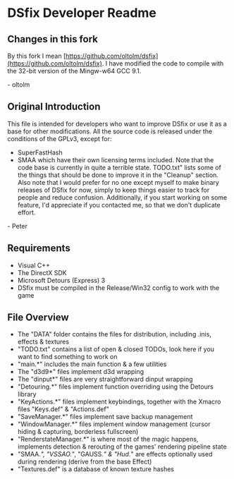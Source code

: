 # DSfix Developer Readme

## Changes in this fork

By this fork I mean [https://github.com/oltolm/dsfix](https://github.com/oltolm/dsfix). I have modified the code to compile with the 32-bit version of the Mingw-w64 GCC 9.1.

\- oltolm

## Original Introduction

This file is intended for developers who want to improve DSfix or use it as a base for other modifications.
All the source code is released under the conditions of the GPLv3, except for:
- SuperFastHash
- SMAA
which have their own licensing terms included.
Note that the code base is currently in quite a terrible state. 
TODO.txt" lists some of the things that should be done to improve it in the "Cleanup" section.
Also note that I would prefer for no one except myself to make binary releases of DSfix for now, 
simply to keep things easier to track for people and reduce confusion.
Additionally, if you start working on some feature, I'd appreciate if you contacted me, so that we don't duplicate effort.

\- Peter

## Requirements
- Visual C++
- The DirectX SDK
- Microsoft Detours (Express) 3
- DSfix must be compiled in the Release/Win32 config to work with the game

## File Overview
- The "DATA" folder contains the files for distribution, including .inis, effects & textures
- "TODO.txt" contains a list of open & closed TODOs, look here if you want to find something to work on
- "main.*" includes the main function & a few utilities
- The "d3d9*" files implement d3d wrapping
- The "dinput*" files are very straightforward dinput wrapping
- "Detouring.*" files implement function overriding using the Detours library
- "KeyActions.*" files implement keybindings, together with the Xmacro files "Keys.def" & "Actions.def"
- "SaveManager.*" files implement save backup management
- "WindowManager.*" files implement window management (cursor hiding & capturing, borderless fullscreen)
- "RenderstateManager.*" is where most of the magic happens, implements detection & rerouting of the games' rendering pipeline state
- "SMAA.*", "VSSAO.*", "GAUSS.*" & "Hud.*" are effects optionally used during rendering (derive from the base Effect)
- "Textures.def" is a database of known texture hashes
